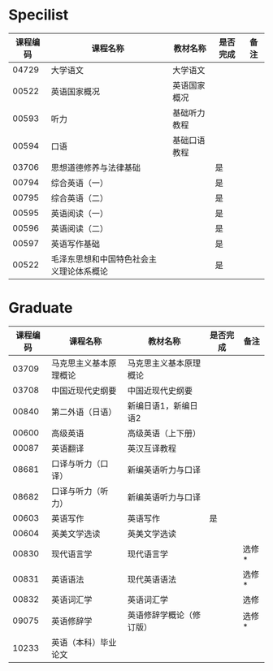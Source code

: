 # Specilist
| 课程编码 | 课程名称                                 | 教材名称     | 是否完成 | 备注 |
| -------- | ---------------------------------------- | ------------ | -------- | ---- |
| 04729    | 大学语文                                 | 大学语文     |          |      |
| 00522    | 英语国家概况                             | 英语国家概况 |          |      |
| 00593    | 听力                                     | 基础听力教程 |          |      |
| 00594    | 口语                                     | 基础口语教程 |          |      |
| 03706    | 思想道德修养与法律基础                   |              | 是       |      |
| 00794    | 综合英语（一）                           |              | 是       |      |
| 00795    | 综合英语（二）                           |              | 是       |      |
| 00595    | 英语阅读（一）                           |              | 是       |      |
| 00596    | 英语阅读（二）                           |              | 是       |      |
| 00597    | 英语写作基础                             |              | 是       |      |
| 00522    | 毛泽东思想和中国特色社会主义理论体系概论 |              | 是       |      |



# Graduate

 课程编码 | 课程名称 | 教材名称 |是否完成|备注
  ----|  ----  | ----  |  ----|  ----
03709  |  马克思主义基本原理概论 | 马克思主义基本原理概论 ||
03708  | 中国近现代史纲要  | 中国近现代史纲要 ||
00840  | 第二外语（日语）  | 新编日语1，新编日语2 ||
00600  | 高级英语  | 高级英语（上下册） ||
00087  | 英语翻译  | 英汉互译教程 ||
08681| 口译与听力（口译） | 新编英语听力与口译 |  |
08682| 口译与听力（听力） | 新编英语听力与口译 |  |
00603| 英语写作 | 英语写作 | 是 |
00604| 英美文学选读 | 英美文学选读 |  |
00830| 现代语言学 | 现代语言学 |  |选修*
00831| 英语语法 | 现代英语语法 |  |选修*
00832| 英语词汇学 | 英语词汇学 |  |选修
09075| 英语修辞学 | 英语修辞学概论（修订版） |  |选修*
10233| 英语（本科）毕业论文   |  |  |
